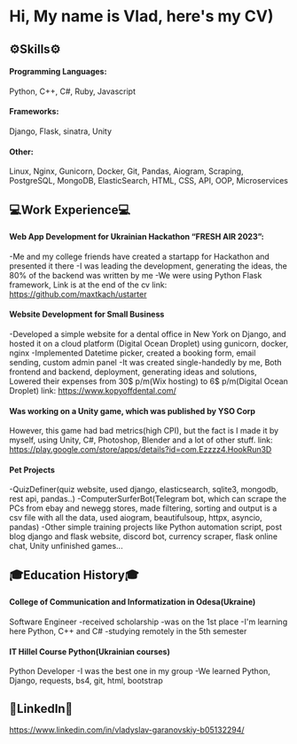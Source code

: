 # Hi, My name is Vlad, here's my CV)

## ⚙️Skills⚙️
#### Programming Languages: 
Python, C++, C#, Ruby, Javascript
#### Frameworks:
Django, Flask, sinatra, Unity
#### Other:
Linux, Nginx, Gunicorn, Docker, Git, Pandas, Aiogram, Scraping, PostgreSQL, MongoDB, ElasticSearch, HTML, CSS, API, OOP, Microservices

## 💻Work Experience💻

#### Web App Development for Ukrainian Hackathon “FRESH AIR 2023”:
  -Me and my college friends have created a startapp for Hackathon and presented it there
  -I was leading the development, generating the ideas, the 80% of the backend was written by me
  -We were using Python Flask framework, Link is at the end of the cv
  link: https://github.com/maxtkach/ustarter
#### Website Development for Small Business
  -Developed a simple website for a dental office in New York on Django, and hosted it on a cloud platform (Digital Ocean Droplet) using gunicorn, docker, nginx
  -Implemented Datetime picker, created a booking form, email sending, custom admin panel
  -It was created single-handedly by me, Both frontend and backend, deployment, generating ideas and solutions, Lowered their expenses from 30$ p/m(Wix hosting) to 6$ p/m(Digital Ocean Droplet)
  link: https://www.kopyoffdental.com/
#### Was working on a Unity game, which was published by YSO Corp
  However, this game had bad metrics(high CPI), but the fact is I made it by myself, using Unity, C#, Photoshop, Blender and a lot of other stuff. 
  link: https://play.google.com/store/apps/details?id=com.Ezzzz4.HookRun3D
#### Pet Projects
  -QuizDefiner(quiz website, used django, elasticsearch, sqlite3, mongodb, rest api, pandas..) 
  -ComputerSurferBot(Telegram bot, which can scrape the PCs from ebay and newegg stores, made filtering, sorting and output is a csv file with all the data, used aiogram, beautifulsoup, httpx, asyncio, pandas)
  -Other simple training projects like Python automation script, post blog django and flask website, discord bot, currency scraper, flask online chat, Unity unfinished games...

## 🎓Education History🎓

#### College of Communication and Informatization in Odesa(Ukraine)
Software Engineer
-received scholarship
-was on the 1st place
-I'm learning here Python, C++ and C#
-studying remotely in the 5th semester
#### IT Hillel Course Python(Ukrainian courses)
Python Developer
-I was the best one in my group
-We learned Python, Django, requests, bs4, git, html, bootstrap

## 📎LinkedIn📎

https://www.linkedin.com/in/vladyslav-garanovskiy-b05132294/
  
